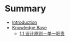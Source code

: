 # Summary

* [Introduction](README.md)
* [Knowledge Base](Base/README.md)
    * [1.1 设计原则－单一职责](Base/single_.md)

